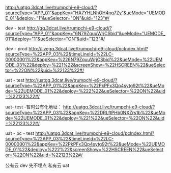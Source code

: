 http://uatgq.3dcat.live/trumpchi-e9-cloud/?sourceType="APP_01"&appKey="HA7YHLNhOH4nq7Zy"&ueMode="UEMODE_01"&deploy="1"&ueSelector="ON"&uid="123"#/




dev - test
http://gq.3dcat.live/trumpchi-e9-cloud/?sourceType="APP_01"&appKey="6N79ZquuWrjCSbid"&ueMode="UEMODE_01"&deploy="1"&ueSelector="ON"&uid="123"#/

dev - prod
http://livegq.3dcat.live/trumpchi-e9-cloud/pcIndex.html?sourceType=%22APP_03%22&timeLineId=%22LC-00000001%22&appKey=%226N79ZquuWrjCSbid%22&ueMode=%22UEMODE_03%22&deploy=%221%22&screenShow=%22HSCREEN%22&ueSelector=%22ON%22&uid=%22123%22#/

uat - test
http://uatgq.3dcat.live/trumpchi-e9-cloud/?sourceType=%22APP_01%22&appKey=%22PkPFx3Qp4sytg92t%22&ueMode=%22UEMODE_01%22&deploy=%222%22&ueSelector=%22ON%22&uid=%22123%22#/


uat- test -暂时公有化地址：
http://uatgq.3dcat.live/trumpchi-e9-cloud/?sourceType=%22APP_03%22&appKey=%22DRLftPHb0NXZrs1b%22&ueMode=%22UEMODE_01%22&deploy=%221%22&ueSelector=%22ON%22&uid=%22123%22#/

uat - pc - test
http://uatgq.3dcat.live/trumpchi-e9-cloud/pcIndex.html?sourceType=%22APP_03%22&timeLineId=%22LC-00000001%22&appKey=%22PkPFx3Qp4sytg92t%22&ueMode=%22UEMODE_01%22&deploy=%222%22&screenShow=%22HSCREEN%22&ueSelector=%22ON%22&uid=%22123%22#/

公有云 dev  先不埋点
私有云 uat